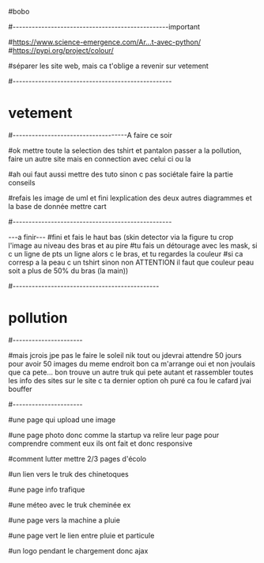 #bobo

#-------------------------------------------------important

#https://www.science-emergence.com/Ar...t-avec-python/
#https://pypi.org/project/colour/

#séparer les site web, mais ca t'oblige a revenir sur vetement

#--------------------------------------------------




# vetement
#------------------------------------A faire ce soir

#ok mettre toute la selection des tshirt et pantalon passer a la pollution, faire un autre site mais en connection avec celui ci ou la

#ah oui faut aussi mettre des tuto sinon c pas sociétale faire la partie conseils

#refais les image de uml et fini lexplication des deux autres diagrammes et la base de donnée mettre cart


#--------------------------------------------------



---a finir---
#fini et fais le haut bas (skin detector via la figure tu crop l'image au niveau des bras et au pire
#tu fais un détourage avec les mask, si c un ligne de pts un ligne alors c le bras, et tu regardes la couleur 
#si ca corresp a la peau c un tshirt sinon non ATTENTION il faut que couleur peau soit a plus de 50% du bras (la main))

#----------------------------------------------


# pollution

#----------------------

#mais jcrois jpe pas le faire le soleil nik tout ou jdevrai attendre 50 jours pour avoir 50 images du meme endroit bon ca m'arrange oui et non jvoulais que ca pete... bon trouve un autre truk qui pete autant et rassembler toutes les info des sites sur le site c ta dernier option oh puré ca fou le cafard jvai bouffer



#----------------------

#une page qui upload une image

#une page photo donc comme la startup va relire leur page pour comprendre comment eux ils ont fait et donc responsive

#comment lutter mettre 2/3 pages d'écolo 

#un lien vers le truk des chinetoques

#une page info trafique

#une méteo avec le truk cheminée ex

#une page vers la machine a pluie

#une page vert le lien entre pluie et particule

#un logo pendant le chargement donc ajax 

































